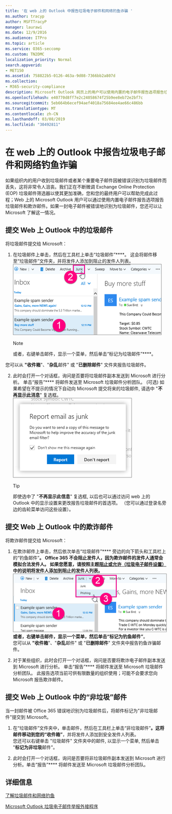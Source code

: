 ```yaml
---
title: '在 web 上的 Outlook 中报告垃圾电子邮件和网络钓鱼诈骗 '
ms.author: tracyp
author: MSFTTracyP
manager: laurawi
ms.date: 12/9/2016
ms.audience: ITPro
ms.topic: article
ms.service: O365-seccomp
ms.custom: TN2DMC
localization_priority: Normal
search.appverid:
- MET150
ms.assetid: 758822b5-0126-463a-9d08-7366bb2a807d
ms.collection:
- M365-security-compliance
description: Microsoft Outlook 网页上的用户可以使用内置的电子邮件报告选项报告垃圾邮件和网络钓鱼诈骗。 如果一封电子邮件被错误地识别为垃圾邮件，您还可以让 Microsoft 了解这一情况。
ms.openlocfilehash: e40770d8ff7e2c24058674f25b9ee8eb72e2bf7c
ms.sourcegitcommit: 5eb664b6ecef94aef4018a75684ee4ae66c486bb
ms.translationtype: MT
ms.contentlocale: zh-CN
ms.lasthandoff: 03/08/2019
ms.locfileid: "30492811"
---
```

# <a name="report-junk-email-and-phishing-scams-in-outlook-on-the-web"></a>在 web 上的 Outlook 中报告垃圾电子邮件和网络钓鱼诈骗 

如果组织内的用户收到垃圾邮件或者某个重要电子邮件因被错误识别为垃圾邮件而丢失，这将非常令人沮丧。我们正在不断微调 Exchange Online Protection (EOP) 垃圾邮件筛选器以使其更加准确，您和您的最终用户可以帮助完成此过程；Web 上的 Microsoft Outlook 用户可以通过使用内置电子邮件报告选项报告垃圾邮件和欺诈邮件。如果一封电子邮件被错误地识别为垃圾邮件，您还可以让 Microsoft 了解这一情况。
  
## <a name="submit-junk-messages-in-outlook-on-the-web"></a>提交 Web 上 Outlook 中的垃圾邮件

将垃圾邮件提交给 Microsoft：
  
1. 在垃圾邮件上单击，然后在工具栏上单击“垃圾邮件”****。 这会将邮件移至“垃圾邮件”文件夹，并将发件人添加到阻止的发件人列表。 
    ![表示电子邮件是 Web 上 Outlook 中的垃圾邮件](media/a10ae792-aab6-4374-a041-6c3f732eb2e3.png)
  
    > [!NOTE]
    > 或者，右键单击邮件，显示一个菜单，然后单击“标记为垃圾邮件”****。 
  
您可以从 **"收件箱**"、"**杂乱**邮件" 或 "**已删除邮件**" 文件夹报告垃圾邮件。 
  
2. 此时会打开一个对话框，询问是否要将垃圾邮件副本发送到 Microsoft 进行分析。 单击“报告”**** 将邮件发送至 Microsoft 垃圾邮件分析团队。 (可选) 如果希望在不提示的情况下自动向 Microsoft 提交将来的垃圾邮件, 请选中 "**不再显示此消息**" 复选框。 
    ![从 Web 上的 Outlook 向 Microsoft 报告垃圾邮件](media/e8d3a9f9-6eb6-4309-ba6d-643dffdb6a33.png)
  
    > [!TIP]
    > 即使选中了 "**不再显示此信息**" 复选框, 以后也可以通过访问 web 上的 Outlook 中的显示设置来更改报告垃圾邮件的首选项。 （您可以通过登录名旁边的齿轮菜单访问这些设置）。 
  
## <a name="submit-phishing-scam-messages-in-outlook-on-the-web"></a>提交 Web 上 Outlook 中的欺诈邮件

将欺诈邮件提交给 Microsoft：
  
1. 在欺诈邮件上单击，然后依次单击“垃圾邮件”**** 旁边的向下箭头和工具栏上的“钓鱼邮件”****。 Office 365 不会阻止发件人，因为欺诈邮件的发件人通常会模拟合法发件人。 如果您愿意，请按照主题[阻止或允许（垃圾电子邮件设置）](https://go.microsoft.com/fwlink/?LinkId=627572)中的说明将发件人添加到阻止的发件人列表。 
    ![表示电子邮件是 Web 上 Outlook 中的仿冒邮件](media/959bb577-341c-41ee-a159-e46600b2cf8a.png)<br/>或者，右键单击邮件，显示一个菜单，然后单击“标记为钓鱼邮件”****。<br/>您可以从 **"收件箱**"、"**杂乱**邮件" 或 "**已删除邮件**" 文件夹中报告钓鱼诈骗邮件。 
  
2. 对于某些组织，此时会打开一个对话框，询问是否要将欺诈电子邮件副本发送到 Microsoft 进行分析。 单击“报告”**** 将邮件发送至 Microsoft 垃圾邮件分析团队。 此报告选项当前可供有限数量的组织使用；可能不会要求您向 Microsoft 报告欺诈邮件。 
    
## <a name="submit-not-junk-messages-in-outlook-on-the-web"></a>提交 Web 上 Outlook 中的“非垃圾”邮件

当一封邮件被 Office 365 错误地识别为垃圾邮件后，将邮件标记为"非垃圾邮件"提交到 Microsoft。
  
1. 在“垃圾邮件”文件夹中，单击邮件，然后在工具栏上单击“非垃圾邮件”****。这将邮件移动到您的“收件箱”****，并将发件人添加到安全发件人列表。<br/>您还可以右键单击 "垃圾邮件" 文件夹中的邮件, 以显示一个菜单, 然后单击 "**标记为非垃圾**邮件"。 
  
2. 此时会打开一个对话框，询问是否要将非垃圾邮件副本发送到 Microsoft 进行分析。单击“报告”**** 将邮件发送至 Microsoft 垃圾邮件分析团队。 
    
## <a name="for-more-information"></a>详细信息

[了解垃圾邮件和网络钓鱼](https://go.microsoft.com/fwlink/p/?LinkId=270068)

[Microsoft Outlook 垃圾电子邮件举报外接程序](https://docs.microsoft.com/en-us/office365/securitycompliance/junk-email-reporting-add-in-for-microsoft-outlook)
  
  

